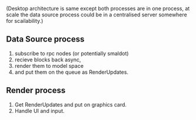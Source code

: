 (Desktop architecture is same except both processes are in one process,
at scale the data source process could be in a centralised
server somewhere for scailability.)

## Data Source process

  1. subscribe to rpc nodes (or potentially smaldot)
  2. recieve blocks back async,
  3. render them to model space
  4. and put them on the queue as RenderUpdates.

## Render process

  1. Get RenderUpdates and put on graphics card.
  2. Handle UI and input.